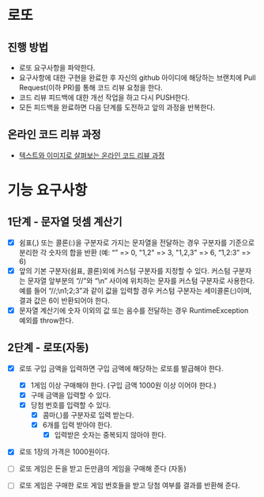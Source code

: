 # 로또
## 진행 방법
* 로또 요구사항을 파악한다.
* 요구사항에 대한 구현을 완료한 후 자신의 github 아이디에 해당하는 브랜치에 Pull Request(이하 PR)를 통해 코드 리뷰 요청을 한다.
* 코드 리뷰 피드백에 대한 개선 작업을 하고 다시 PUSH한다.
* 모든 피드백을 완료하면 다음 단계를 도전하고 앞의 과정을 반복한다.

## 온라인 코드 리뷰 과정
* [텍스트와 이미지로 살펴보는 온라인 코드 리뷰 과정](https://github.com/next-step/nextstep-docs/tree/master/codereview)

# 기능 요구사항
## 1단계 - 문자열 덧셈 계산기
- [X] 쉼표(,) 또는 콜론(:)을 구분자로 가지는 문자열을 전달하는 경우 구분자를 기준으로 분리한 각 숫자의 합을 반환 
      (예: “” => 0, "1,2" => 3, "1,2,3" => 6, “1,2:3” => 6)
- [X] 앞의 기본 구분자(쉼표, 콜론)외에 커스텀 구분자를 지정할 수 있다. 
      커스텀 구분자는 문자열 앞부분의 “//”와 “\n” 사이에 위치하는 문자를 커스텀 구분자로 사용한다. 
      예를 들어 “//;\n1;2;3”과 같이 값을 입력할 경우 커스텀 구분자는 세미콜론(;)이며, 결과 값은 6이 반환되어야 한다.
- [X] 문자열 계산기에 숫자 이외의 값 또는 음수를 전달하는 경우 RuntimeException 예외를 throw한다.

## 2단계 - 로또(자동)
- [X] 로또 구입 금액을 입력하면 구입 금액에 해당하는 로또를 발급해야 한다.
    - [X] 1게임 이상 구매해야 한다. (구입 금액 1000원 이상 이어야 한다.)
    - [X] 구매 금액을 입력할 수 있다.
    - [X] 당첨 번호를 입력할 수 있다.
        - [X] 콤마(,)를 구분자로 입력 받는다.
        - [X] 6개를 입력 받아야 한다.
            - [X] 입력받은 숫자는 중복되지 않아야 한다.
- [X] 로또 1장의 가격은 1000원이다.
    
- [ ] 로또 게임은 돈을 받고 돈만큼의 게임을 구매해 준다 (자동)
- [ ] 로또 게임은 구매한 로또 게임 번호들을 받고 당첨 여부를 결과를 반환해 준다. 
